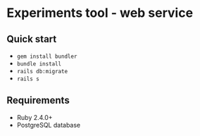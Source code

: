 # Experiments tool - web service

## Quick start

* `gem install bundler`
* `bundle install`
* `rails db:migrate`
* `rails s`

## Requirements

* Ruby 2.4.0+
* PostgreSQL database